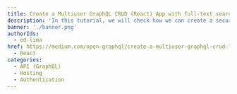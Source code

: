 ```yaml
---
title: Create a Multiuser GraphQL CRUD (React) App with full-text search in 10 minutes with the new AWS Amplify CLI 
description: 'In this tutorial, we will check how we can create a secure multiuser Note Taking App with full CRUD capabilities backed by a Serverless GraphQL API (powered by AWS AppSync) and by a Serverless NoSQL Database (powered by Amazon DynamoDB) in less than 10 minutes with full user isolation as each user can only access and edit their own content. Best of all, we only need 150 lines of code!'
banner: './banner.png'
authorIds:
  - ed-lima
href: https://medium.com/open-graphql/create-a-multiuser-graphql-crud-l-app-in-10-minutes-with-the-new-aws-amplify-cli-and-in-a-few-73aef3d49545
  - React
categories:
  - API (GraphQL)
  - Hosting
  - Authentication
---
```

